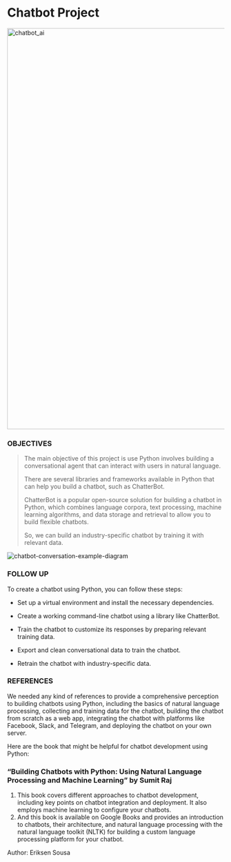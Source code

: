  <h1>Chatbot Project</h1>

<img width="929" alt="chatbot_ai" src="https://github.com/eriksensousa/Chatbot-Project/assets/126014537/ad80a0d2-2846-40ef-819d-a4ff6cf39ab5">


<h3>OBJECTIVES</h3>  

> The main objective of this project is use Python involves building a conversational agent that can interact with users in natural language. 
>
> There are several libraries and frameworks available in Python that can help you build a chatbot, such as ChatterBot.
>
> ChatterBot is a popular open-source solution for building a chatbot in Python, which combines language corpora, text processing, machine learning algorithms, and data storage and retrieval to allow you to build flexible chatbots.
>
> So, we can build an industry-specific chatbot by training it with relevant data.


![chatbot-conversation-example-diagram](https://github.com/eriksensousa/Chatbot-Project/assets/126014537/0f98aaf4-040d-4f9c-85bb-6dc973f41078)


<h3>FOLLOW UP</h3>

To create a chatbot using Python, you can follow these steps:

- Set up a virtual environment and install the necessary dependencies.

- Create a working command-line chatbot using a library like ChatterBot.

- Train the chatbot to customize its responses by preparing relevant training data.

- Export and clean conversational data to train the chatbot.

- Retrain the chatbot with industry-specific data.

<h3>REFERENCES</h3>

We needed any kind of references to provide a comprehensive perception to building chatbots using Python, including the basics of natural language processing, collecting and training data for the chatbot, building the chatbot from scratch as a web app, integrating the chatbot with platforms like Facebook, Slack, and Telegram, and deploying the chatbot on your own server.

Here are the book that might be helpful for chatbot development using Python:

<h3>“Building Chatbots with Python: Using Natural Language Processing and Machine Learning” by Sumit Raj</h3>

1. This book covers different approaches to chatbot development, including key points on chatbot integration and deployment. It also employs machine learning to configure your chatbots.
2. And this book is available on Google Books and provides an introduction to chatbots, their architecture, and natural language processing with the natural language toolkit (NLTK) for building a custom language processing platform for your chatbot.


Author: Eriksen Sousa



